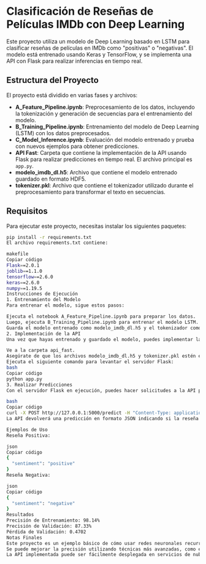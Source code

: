 # Clasificación de Reseñas de Películas IMDb con Deep Learning

Este proyecto utiliza un modelo de Deep Learning basado en LSTM para clasificar reseñas de películas en IMDb como "positivas" o "negativas". El modelo está entrenado usando Keras y TensorFlow, y se implementa una API con Flask para realizar inferencias en tiempo real.

## Estructura del Proyecto

El proyecto está dividido en varias fases y archivos:

- **A_Feature_Pipeline.ipynb**: Preprocesamiento de los datos, incluyendo la tokenización y generación de secuencias para el entrenamiento del modelo.
- **B_Training_Pipeline.ipynb**: Entrenamiento del modelo de Deep Learning (LSTM) con los datos preprocesados.
- **C_Model_Inference.ipynb**: Evaluación del modelo entrenado y prueba con nuevos ejemplos para obtener predicciones.
- **API Fast**: Carpeta que contiene la implementación de la API usando Flask para realizar predicciones en tiempo real. El archivo principal es `app.py`.
- **modelo_imdb_dl.h5**: Archivo que contiene el modelo entrenado guardado en formato HDF5.
- **tokenizer.pkl**: Archivo que contiene el tokenizador utilizado durante el preprocesamiento para transformar el texto en secuencias.

## Requisitos

Para ejecutar este proyecto, necesitas instalar los siguientes paquetes:

```bash
pip install -r requirements.txt
El archivo requirements.txt contiene:

makefile
Copiar código
Flask==2.0.1
joblib==1.1.0
tensorflow==2.6.0
keras==2.6.0
numpy==1.19.5
Instrucciones de Ejecución
1. Entrenamiento del Modelo
Para entrenar el modelo, sigue estos pasos:

Ejecuta el notebook A_Feature_Pipeline.ipynb para preparar los datos.
Luego, ejecuta B_Training_Pipeline.ipynb para entrenar el modelo LSTM.
Guarda el modelo entrenado como modelo_imdb_dl.h5 y el tokenizador como tokenizer.pkl.
2. Implementación de la API
Una vez que hayas entrenado y guardado el modelo, puedes implementar la API para realizar predicciones en tiempo real.

Ve a la carpeta api_fast.
Asegúrate de que los archivos modelo_imdb_dl.h5 y tokenizer.pkl estén en el mismo directorio que el archivo app.py.
Ejecuta el siguiente comando para levantar el servidor Flask:
bash
Copiar código
python app.py
3. Realizar Predicciones
Con el servidor Flask en ejecución, puedes hacer solicitudes a la API para obtener predicciones. Aquí hay un ejemplo de cómo realizar una solicitud POST con curl:

bash
Copiar código
curl -X POST http://127.0.0.1:5000/predict -H "Content-Type: application/json" -d "{\"review\": \"This movie was fantastic and had great acting!\"}"
La API devolverá una predicción en formato JSON indicando si la reseña es "positiva" o "negativa".

Ejemplos de Uso
Reseña Positiva:

json
Copiar código
{
  "sentiment": "positive"
}
Reseña Negativa:

json
Copiar código
{
  "sentiment": "negative"
}
Resultados
Precisión de Entrenamiento: 98.14%
Precisión de Validación: 87.33%
Pérdida de Validación: 0.4702
Notas Finales
Este proyecto es un ejemplo básico de cómo usar redes neuronales recurrentes (LSTM) para la clasificación de texto.
Se puede mejorar la precisión utilizando técnicas más avanzadas, como el uso de modelos preentrenados como BERT o GPT.
La API implementada puede ser fácilmente desplegada en servicios de nube como Heroku, AWS o Google Cloud.
